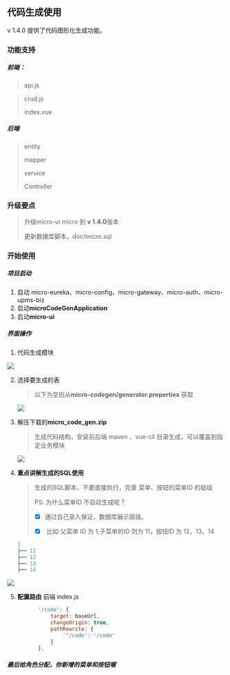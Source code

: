 ## 代码生成使用

v 1.4.0 提供了代码图形化生成功能。

### 功能支持

##### 前端：

> api.js

> crud.js
>
> index.vue

##### 后端

> entity
>
> mapper
>
> service
>
> Controller

### 升级要点

>  升级micro-ui micro 到 **v 1.4.0**版本
>
> 更新数据库脚本，doc/micro.sql

### 开始使用

##### 项目启动

1.  启动 micro-eureka、micro-config、micro-gateway、micro-auth、micro-upms-biz
2. 启动**microCodeGenApplication**
3. 启动**micro-ui**

##### 界面操作

1. 代码生成模块

![](http://a.micro.top/20180803083802.png)

2. 选择要生成的表

   > 以下为空则从**micro-codegen/generator.properties** 获取

   ![](http://a.micro.top/20180803084058.png)

3. 解压下载的**micro_code_gen.zip**

   > 生成代码结构，安装前后端 maven 、vue-cli 目录生成，可以覆盖到指定业务模块

   ![](http://a.micro.top/20180803084524.png)

4. **重点讲解生成的SQL使用**

   > 生成的SQL脚本，不要直接执行，完善 菜单、按钮的菜单ID 的层级
   >
   > PS: 为什么菜单ID 不自动生成呢？
   >
   > - [x] ​	通过自己录入保证，数据库展示层级。
   >
   > - [x] ​	比如 父菜单 ID 为 1,子菜单的ID 则为 11，按钮ID 为 12，13，14

   ```lua
   1
   ├── 11
   ├── 12
   ├── 13
   ├── 14
   ```

![](http://a.micro.top/20180803084905.png)

5. **配置路由**
前端 index.js
```js
          '/code': {
              target: baseUrl,
              changeOrigin: true,
              pathRewrite: {
                  '^/code': '/code'
              }
          },
```

##### 最后给角色分配，你新增的菜单和按钮喔
